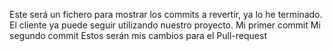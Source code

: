 Este será un fichero para mostrar los commits a revertir, ya lo he terminado. El cliente ya puede seguir utilizando nuestro proyecto.
Mi primer commit
Mi segundo commit
Estos serán mis cambios para el Pull-request